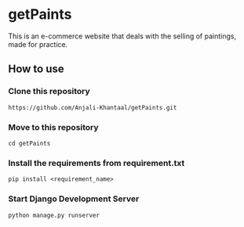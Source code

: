 # getPaints
This is an e-commerce website that deals with the selling of paintings, made for practice.

## How to use
### Clone this repository
```
https://github.com/Anjali-Khantaal/getPaints.git
```

### Move to this repository
```
cd getPaints
```

### Install the requirements from requirement.txt
```
pip install <requirement_name>
```

### Start Django Development Server
```
python manage.py runserver
```
